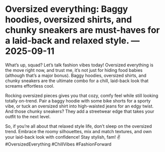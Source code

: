 # Oversized everything: Baggy hoodies, oversized shirts, and chunky sneakers are must-haves for a laid-back and relaxed style. — 2025-09-11

What’s up, squad? Let’s talk fashion vibes today! Oversized everything is the move right now, and trust me, it’s not just for hiding food babies (although that’s a major bonus). Baggy hoodies, oversized shirts, and chunky sneakers are the ultimate combo for a chill, laid-back look that screams effortless cool.

Rocking oversized pieces gives you that cozy, comfy feel while still looking totally on-trend. Pair a baggy hoodie with some bike shorts for a sporty vibe, or tuck an oversized shirt into high-waisted jeans for an edgy twist. And those chunky sneakers? They add a streetwear edge that takes your outfit to the next level.

So, if you’re all about that relaxed style life, don’t sleep on the oversized trend. Embrace the roomy silhouettes, mix and match textures, and own your laid-back look with confidence! Stay stylish, fam! ✌️ #OversizedEverything #ChillVibes #FashionForward